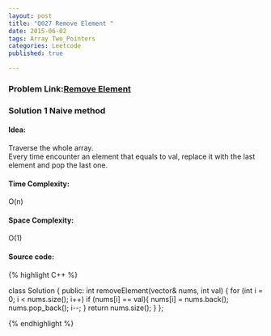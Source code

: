 ```yaml
---
layout: post
title: "Q027 Remove Element "
date: 2015-06-02
tags: Array Two_Pointers
categories: Leetcode
published: true

---
```

### Problem Link:[Remove Element ](https://leetcode.com/problems/remove-element/) 

### Solution 1 Naive method

#### Idea:

Traverse the whole array.   
Every time encounter an element that equals to val, replace it with the last element and pop the last one.

#### Time Complexity:
O(n)

#### Space Complexity:
O(1)

#### Source code:
{% highlight C++ %}

class Solution {
public:
    int removeElement(vector<int>& nums, int val) {
        for (int i = 0; i < nums.size(); i++)
            if (nums[i] == val){
                nums[i] = nums.back();
                nums.pop_back();
                i--;
            }
        return nums.size();
    }
};

{% endhighlight %}


